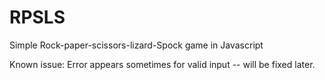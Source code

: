 # RPSLS
Simple Rock-paper-scissors-lizard-Spock game in Javascript

Known issue: Error appears sometimes for valid input -- will be fixed later.
